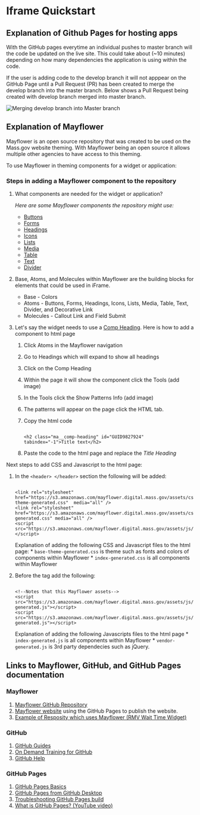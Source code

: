 # Iframe Quickstart

## Explanation of Github Pages for hosting apps
With the GitHub pages everytime an individual pushes to master branch will the code be updated on the live site. This could take about (~10 minutes) depending on how many dependencies the application is using within the code.

If the user is adding code to the develop branch it will not apppear on the GitHub Page until a Pull Request (PR) has been created to merge the develop branch into the master branch. Below shows a Pull Request being created with develop branch merged into master branch.

![Merging develop branch into Master branch](https://mrossi113.github.io/test-repo/docs/Screen%20Shot%202017-12-04%20at%204.51.34%20PM.png)

## Explanation of Mayflower
Mayflower is an open source repository that was created to be used on the Mass.gov website theming. With Mayflower being an open source it allows multiple other agencies to have access to this theming. 

To use Mayflower in theming components for a widget or application:

### Steps in adding a Mayflower component to the repository
1. What components are needed for the widget or application? 

   *Here are some Mayflower components the repository might use:*
    * [Buttons](http://mayflower.digital.mass.gov/?p=viewall-atoms-buttons) 
    * [Forms](http://mayflower.digital.mass.gov/?p=viewall-atoms-forms)
    * [Headings](http://mayflower.digital.mass.gov/?p=viewall-atoms-headings) 
    * [Icons](http://mayflower.digital.mass.gov/?p=viewall-atoms-icons)
    * [Lists](http://mayflower.digital.mass.gov/?p=viewall-atoms-lists)
    * [Media](http://mayflower.digital.mass.gov/?p=viewall-atoms-media)
    * [Table](http://mayflower.digital.mass.gov/?p=viewall-atoms-table)
    * [Text](http://mayflower.digital.mass.gov/?p=viewall-atoms-text)
    * [Divider](http://mayflower.digital.mass.gov/?p=atoms-divider)

1. Base, Atoms, and Molecules within Mayflower are the building blocks for elements that could be used in iFrame.
    * Base - Colors
    * Atoms - Buttons, Forms, Headings, Icons, Lists, Media, Table, Text, Divider, and Decorative Link
    * Molecules - Callout Link and Field Submit 

1. Let's say the widget needs to use a [Comp Heading](http://mayflower.digital.mass.gov/?p=atoms-comp-heading). Here is how to add a component to html page
   1. Click Atoms in the Mayflower navigation 
   1. Go to Headings which will expand to show all headings
   1. Click on the Comp Heading
   1. Within the page it will show the component click the Tools (add image) 
   1. In the Tools click the Show Patterns Info (add image)
   1. The patterns will appear on the page click the HTML tab.
   1. Copy the html code 
      
      ``` 
      
      <h2 class="ma__comp-heading" id="GUID9827924" tabindex="-1">Title text</h2>
      
      ```
   1. Paste the code to the html page and replace the *Title Heading* 

Next steps to add CSS and Javascript to the html page:
   
 1. In the `<header> </header>` section the following will be added:
      ```
      
      <link rel="stylesheet" href="https://s3.amazonaws.com/mayflower.digital.mass.gov/assets/css/base-theme-generated.css"  media="all" />
      <link rel="stylesheet" href="https://s3.amazonaws.com/mayflower.digital.mass.gov/assets/css/index-generated.css" media="all" />
      <script src="https://s3.amazonaws.com/mayflower.digital.mass.gov/assets/js/vendor/modernizr.js"></script>

      ```
    Explanation of adding the following CSS and Javascript files to the html page:
         * `base-theme-generated.css` is theme such as fonts and colors of components within Mayflower
         * `index-generated.css` is all components within Mayflower
    
 1. Before the </body> tag add the following:
      ```
      
      <!--Notes that this Mayflower assets-->
      <script src="https://s3.amazonaws.com/mayflower.digital.mass.gov/assets/js/index-generated.js"></script>
      <script src="https://s3.amazonaws.com/mayflower.digital.mass.gov/assets/js/vendor-generated.js"></script>
      
      ```
      Explanation of adding the following Javascripts files to the html page 
        * `index-generated.js` is all components within Mayflower 
        * `vendor-generated.js` is 3rd party dependecies such as jQuery.
   
## Links to Mayflower, GitHub, and GitHub Pages documentation

### Mayflower
1. [Mayflower GitHub Repository](https://github.com/massgov/mayflower)
1. [Mayflower website](http://mayflower.digital.mass.gov/) using the GitHub Pages to publish the website.
1. [Example of Resposity which uses Mayflower (RMV Wait Time Widget)](https://github.com/massgov/rmvwaittime)

### GitHub
1. [GitHub Guides](https://guides.github.com/)
1. [On Demand Training for GitHub](https://services.github.com/on-demand/)
1. [GitHub Help](https://help.github.com/)

### GitHub Pages
1. [GitHub Pages Basics](https://help.github.com/categories/github-pages-basics/)
1. [GitHub Pages from GitHub Desktop](https://services.github.com/on-demand/github-desktop/)
1. [Troubleshooting GitHub Pages build](https://help.github.com/articles/troubleshooting-github-pages-builds/)
1. [What is GitHub Pages? (YouTube video)](https://youtu.be/2MsN8gpT6jY)
